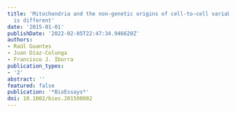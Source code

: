 ```yaml
---
title: 'Mitochondria and the non-genetic origins of cell-to-cell variability: More
  is different'
date: '2015-01-01'
publishDate: '2022-02-05T22:47:34.946620Z'
authors:
- Raúl Guantes
- Juan Díaz-Colunga
- Francisco J. Iborra
publication_types:
- '2'
abstract: ''
featured: false
publication: '*BioEssays*'
doi: 10.1002/bies.201500082
---
```


